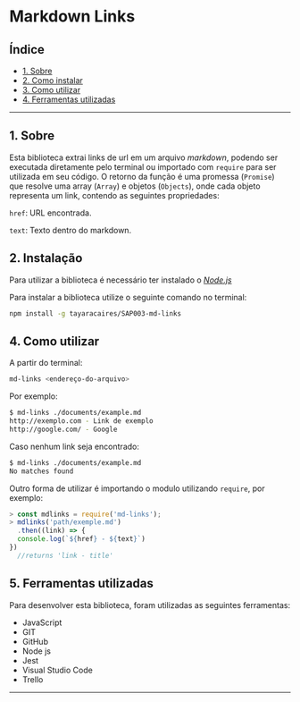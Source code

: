 # Markdown Links

## Índice

* [1. Sobre](#1-sobre)
* [2. Como instalar](#2-como-instalar)
* [3. Como utilizar](#3-como-utilizar)
* [4. Ferramentas utilizadas](#4-ferramestas-utilizadas)

***

## 1. Sobre

Esta biblioteca extrai links de url em um arquivo _markdown_, podendo ser executada diretamente pelo terminal ou importado com `require` para ser utilizada em seu código.
O retorno da função é uma promessa (`Promise`) que resolve uma array (`Array`) e objetos (`Objects`), onde cada objeto representa um link, contendo as seguintes propriedades:

`href`: URL encontrada.

`text`: Texto dentro do markdown.

## 2. Instalação

Para utilizar a biblioteca é necessário ter instalado o [_Node.js_](https://nodejs.org/en/download/)

Para instalar a biblioteca utilize o seguinte comando no terminal:

```sh
npm install -g tayaracaires/SAP003-md-links
```

## 4. Como utilizar

A partir do terminal:

```sh
md-links <endereço-do-arquivo>
```

Por exemplo:

```sh
$ md-links ./documents/example.md
http://exemplo.com - Link de exemplo
http://google.com/ - Google
```

Caso nenhum link seja encontrado:

```sh
$ md-links ./documents/example.md
No matches found
```

Outro forma de utilizar é importando o modulo utilizando `require`, por exemplo:

```js
> const mdlinks = require('md-links');
> mdlinks('path/exemple.md')
  .then((link) => {
  console.log(`${href} - ${text}`)
})
  //returns 'link - title'
```

## 5. Ferramentas utilizadas

Para desenvolver esta biblioteca, foram utilizadas as seguintes ferramentas:

* JavaScript
* GIT
* GitHub
* Node js
* Jest
* Visual Studio Code
* Trello

***
